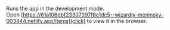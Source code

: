 
Runs the app in the development mode.\
Open [https://61a106dbf23307397f8c1dc5--wizardly-meninsky-003444.netlify.app/items](click) to view it in the browser.

